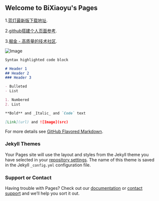 ## Welcome to BiXiaoyu's Pages

1.[蓝灯最新版下载地址](https://github.com/getlantern/forum/issues/833).

2.[github搭建个人页面参考](http://www.cnblogs.com/lijiayi/p/githubpages.html).

3.[掘金 - 高质量的技术社区](http://juejin.im).

![Image](http://pic.3h3.com/up/2016-8/20168819191636397185.jpg)

```markdown
Syntax highlighted code block

# Header 1
## Header 2
### Header 3

- Bulleted
- List

1. Numbered
2. List

**Bold** and _Italic_ and `Code` text

[Link](url) and ![Image](src)
```

For more details see [GitHub Flavored Markdown](https://guides.github.com/features/mastering-markdown/).

### Jekyll Themes

Your Pages site will use the layout and styles from the Jekyll theme you have selected in your [repository settings](https://github.com/yuxiob/index/settings). The name of this theme is saved in the Jekyll `_config.yml` configuration file.

### Support or Contact

Having trouble with Pages? Check out our [documentation](https://help.github.com/categories/github-pages-basics/) or [contact support](https://github.com/contact) and we’ll help you sort it out.
